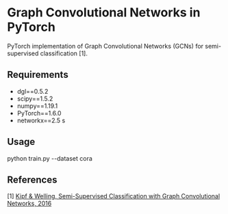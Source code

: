 # Graph Convolutional Networks in PyTorch

PyTorch implementation of Graph Convolutional Networks (GCNs) for semi-supervised classification [1].


## Requirements
* dgl==0.5.2 
* scipy==1.5.2 
* numpy==1.19.1 
* PyTorch==1.6.0 
* networkx==2.5 s

## Usage
python train.py --dataset cora

## References
[1] [Kipf & Welling, Semi-Supervised Classification with Graph Convolutional Networks, 2016](http://xxx.itp.ac.cn/pdf/1609.02907.pdf)
